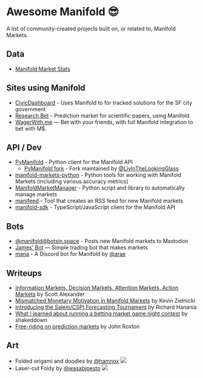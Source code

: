 # Awesome Manifold 😎

A list of community-created projects built on, or related to, Manifold Markets.

## Data

- [Manifold Market Stats](https://wasabipesto.com/jupyter/manifold/)

## Sites using Manifold

- [CivicDashboard](https://civicdash.org/dashboard) - Uses Manifold to for tracked solutions for the SF city government
- [Research.Bet](https://research.bet/) - Prediction market for scientific papers, using Manifold
- [WagerWith.me](https://www.wagerwith.me/) — Bet with your friends, with full Manifold integration to bet with M$.

## API / Dev

- [PyManifold](https://github.com/bcongdon/PyManifold) - Python client for the Manifold API
  - [PyManifold fork](https://github.com/gappleto97/PyManifold/) - Fork maintained by [@LivInTheLookingGlass](https://manifold.markets/LivInTheLookingGlass)
- [manifold-markets-python](https://github.com/vluzko/manifold-markets-python) - Python tools for working with Manifold Markets (including various accuracy metrics)
- [ManifoldMarketManager](https://github.com/gappleto97/ManifoldMarketManager) - Python script and library to automatically manage markets
- [manifeed](https://github.com/joy-void-joy/manifeed) - Tool that creates an RSS feed for new Manifold markets
- [manifold-sdk](https://github.com/keriwarr/manifold-sdk) - TypeScript/JavaScript client for the Manifold API

## Bots

- [@manifold@botsin.space](https://botsin.space/@manifold) - Posts new Manifold markets to Mastodon
- [James' Bot](https://github.com/manifoldmarkets/market-maker) — Simple trading bot that makes markets
- [mana](https://github.com/AnnikaCodes/mana) - A Discord bot for Manifold by [@arae](https://manifold.markets/arae)

## Writeups
- [Information Markets, Decision Markets, Attention Markets, Action Markets](https://astralcodexten.substack.com/p/information-markets-decision-markets) by Scott Alexander
- [Mismatched Monetary Motivation in Manifold Markets](https://kevin.zielnicki.com/2022/02/17/manifold/) by Kevin Zielnicki
- [Introducing the Salem/CSPI Forecasting Tournament](https://www.cspicenter.com/p/introducing-the-salemcspi-forecasting) by Richard Hanania
- [What I learned about running a betting market game night contest](https://shakeddown.wordpress.com/2022/08/04/what-i-learned-about-running-a-betting-market-game-night-contest/) by shakeddown
- [Free-riding on prediction markets](https://pedunculate.substack.com/p/free-riding-on-prediction-markets) by John Roxton

## Art

- Folded origami and doodles by [@hamnox](https://manifold.markets/hamnox) ![](https://i.imgur.com/nVGY4pL.png) 
- Laser-cut Foldy by [@wasabipesto](https://manifold.markets/wasabipesto) ![](https://i.imgur.com/g9S6v3P.jpg) 
